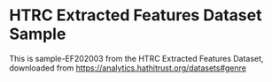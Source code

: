 # HTRC Extracted Features Dataset Sample
This is sample-EF202003 from the HTRC Extracted Features Dataset, downloaded from https://analytics.hathitrust.org/datasets#genre
